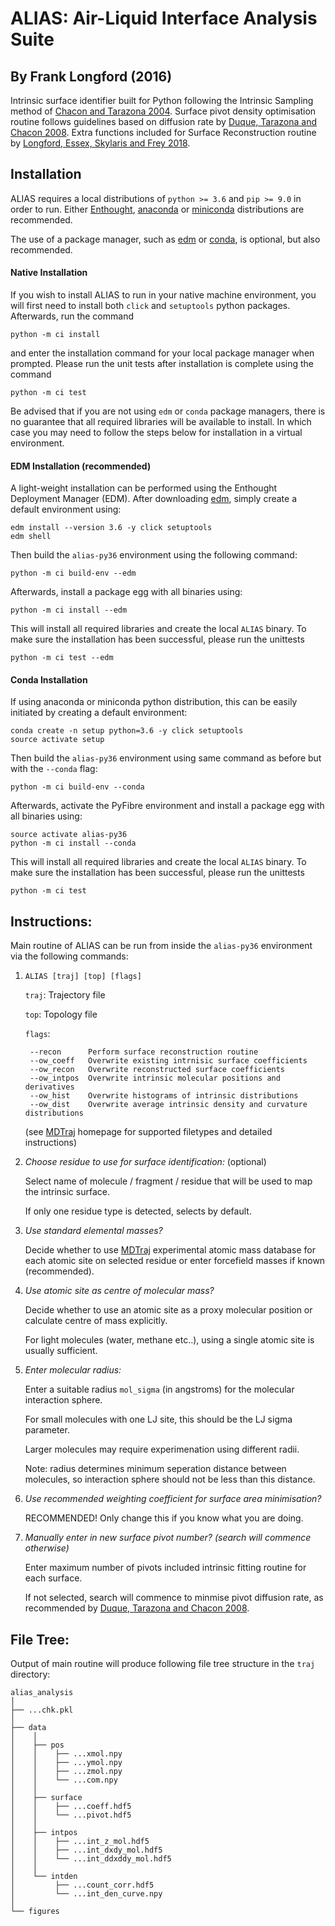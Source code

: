 # ALIAS: Air-Liquid Interface Analysis Suite

By Frank Longford (2016)
------------------------

Intrinsic surface identifier built for Python following the Intrinsic Sampling method of 
[Chacon and Tarazona 2004](https://journals.aps.org/prb/abstract/10.1103/PhysRevB.70.235407).
Surface pivot density optimisation routine follows guidelines based on diffusion rate by
[Duque, Tarazona and Chacon 2008](http://aip.scitation.org/doi/10.1063/1.2841128).
Extra functions included for Surface Reconstruction routine by 
[Longford, Essex, Skylaris and Frey 2018](https://aip.scitation.org/doi/10.1063/1.5055241).

Installation
------------

ALIAS requires a local distributions of `python >= 3.6` and `pip >= 9.0` in order to run.
Either [Enthought](https://www.enthought.com/product/enthought-python-distribution/),
[anaconda](https://www.anaconda.com/download/) or [miniconda](https://conda.io/miniconda.html)
distributions are recommended.

The use of a package manager, such as [edm](https://www.enthought.com/product/enthought-deployment-manager/) or
[conda](https://conda.io/docs/), is optional, but also recommended.

#### Native Installation

If you wish to install ALIAS to run in your native machine environment, you will first need to install both
`click` and `setuptools` python packages. Afterwards, run the command

    python -m ci install

and enter the installation command for your local package manager when prompted. Please run
the unit tests after installation is complete using the command

    python -m ci test

Be advised that if you are not using `edm` or `conda` package managers, there is no guarantee that all required
libraries will be available to install. In which case you may need to follow the steps below for installation in
a virtual environment.

#### EDM Installation (recommended)

A light-weight installation can be performed using the Enthought Deployment Manager (EDM). After downloading
[edm](https://www.enthought.com/product/enthought-deployment-manager/), simply create a default environment using:

    edm install --version 3.6 -y click setuptools
    edm shell

Then build the `alias-py36` environment using the following command:

    python -m ci build-env --edm

Afterwards, install a package egg with all binaries using:

    python -m ci install --edm

This will install all required libraries and create the local `ALIAS` binary.
To make sure the installation has been successful, please run the unittests

    python -m ci test --edm

#### Conda Installation

If using anaconda or miniconda python distribution, this can be easily initiated by creating a default environment:

    conda create -n setup python=3.6 -y click setuptools
    source activate setup

Then build the `alias-py36` environment using same command as before but with the `--conda` flag:

    python -m ci build-env --conda

Afterwards, activate the PyFibre environment and install a package egg with all binaries using:

    source activate alias-py36
    python -m ci install --conda

This will install all required libraries and create the local `ALIAS` binary.
To make sure the installation has been successful, please run the unittests

    python -m ci test


Instructions:
-------------

Main routine of ALIAS can be run from inside the ``alias-py36`` environment via the following commands:

1) ``ALIAS [traj] [top] [flags]``

	`traj`: Trajectory file
		
	`top`: Topology file  
		
	`flags`:
	
	    --recon      Perform surface reconstruction routine
		--ow_coeff   Overwrite existing intrnisic surface coefficients
		--ow_recon   Overwrite reconstructed surface coefficients
		--ow_intpos  Overwrite intrinsic molecular positions and derivatives
		--ow_hist    Overwrite histograms of intrinsic distributions
		--ow_dist    Overwrite average intrinsic density and curvature distributions
		
	(see [MDTraj](http://mdtraj.org/1.9.0/index.html) homepage for supported filetypes and detailed instructions)

2) *Choose residue to use for surface identification:* (optional)

	Select name of molecule / fragment / residue that will be used to map the intrinsic surface.

	If only one residue type is detected, selects by default.

3) *Use standard elemental masses?*

	Decide whether to use [MDTraj](http://mdtraj.org/1.9.0/index.html) experimental atomic mass database for each atomic site on selected residue or enter forcefield masses if known (recommended).

4) *Use atomic site as centre of molecular mass?*

	Decide whether to use an atomic site as a proxy molecular position or calculate centre of mass explicitly.

	For light molecules (water, methane etc..), using a single atomic site is usually sufficient.

5) *Enter molecular radius:*

	Enter a suitable radius `mol_sigma` (in angstroms) for the molecular interaction sphere.

	For small molecules with one LJ site, this should be the LJ sigma parameter.

	Larger molecules may require experimenation using different radii. 

	Note: radius determines minimum seperation distance between molecules, so interaction sphere should not be less than this distance.

6) *Use recommended weighting coefficient for surface area minimisation?*

	RECOMMENDED! Only change this if you know what you are doing.

7) *Manually enter in new surface pivot number? (search will commence otherwise)*

	Enter maximum number of pivots included intrinsic fitting routine for each surface. 

	If not selected, search will commence to minmise pivot diffusion rate, as recommended by 
	[Duque, Tarazona and Chacon 2008](http://aip.scitation.org/doi/10.1063/1.2841128).


File Tree:
-------------

Output of main routine will produce following file tree structure in the `traj` directory:

    alias_analysis
    │
    ├── ...chk.pkl
    │
    ├── data
    │    │
    │    ├── pos
    │    │    ├── ...xmol.npy
    │    │    ├── ...ymol.npy
    │    │    ├── ...zmol.npy
    │    │    └── ...com.npy		
    │    │
    │    ├── surface
    │    │    ├── ...coeff.hdf5
    │    │    └── ...pivot.hdf5
    │    │
    │    ├── intpos
    │    │    ├── ...int_z_mol.hdf5
    │    │    ├── ...int_dxdy_mol.hdf5
    │    │    └── ...int_ddxddy_mol.hdf5
    │    │
    │    └── intden
    │         ├── ...count_corr.hdf5
    │         └── ...int_den_curve.npy
    │     
    └── figures




